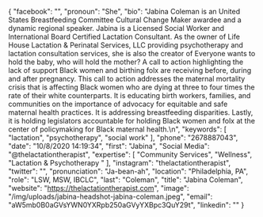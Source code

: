 {
  "facebook": "",
  "pronoun": "She",
  "bio": "Jabina Coleman is an United States Breastfeeding Committee Cultural Change Maker awardee and a dynamic regional speaker. Jabina is a Licensed Social Worker and International Board Certified Lactation Consultant. As the owner of Life House Lactation & Perinatal Services, LLC providing psychotherapy and  lactation consultation services, she is also the creator of Everyone wants to hold the baby, who will hold the mother? A call to action highlighting the lack of support Black women and birthing folx are receiving before, during and after pregnancy. This call to action addresses the maternal mortality crisis that is affecting Black women who are dying at three to four times the rate of their white counterparts. It is educating birth workers, families, and communities on the importance of advocacy for equitable and safe maternal health practices. It is addressing breastfeeding disparities. Lastly, it is holding legislators accountable for holding Black women and folx at the center of policymaking for Black maternal health.\n",
  "keywords": [
    "lactation",
    "psychotherapy",
    "social work"
  ],
  "phone": "2678887043",
  "date": "10/8/2020 14:19:34",
  "first": "Jabina",
  "Social Media": "@thelactationtherapist",
  "expertise": [
    "Community Services",
    "Wellness",
    "Lactation & Psychotherapy "
  ],
  "instagram": "thelactationtherapist",
  "twitter": "",
  "pronunciation": "Ja-bean-ah",
  "location": "Philadelphia, PA",
  "role": "LSW, MSW, IBCLC",
  "last": "Coleman",
  "title": "Jabina Coleman",
  "website": "https://thelactationtherapist.com",
  "image": "/img/uploads/jabina-headshot-jabina-coleman.jpeg",
  "email": "aW5mb0B0aGVsYWN0YXRpb250aGVyYXBpc3QuY29t",
  "linkedin": ""
}